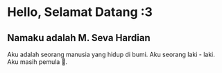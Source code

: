 # Hello, Selamat Datang :3
## Namaku adalah M. Seva Hardian

Aku adalah seorang manusia yang hidup di bumi. 
Aku seorang laki - laki. 
Aku masih pemula 🙌. 
